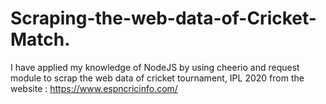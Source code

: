 # Scraping-the-web-data-of-Cricket-Match.
I have applied my knowledge of NodeJS by using cheerio and request module to scrap the web data of cricket tournament, IPL 2020 from the website : https://www.espncricinfo.com/
